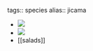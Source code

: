 tags:: species
alias:: jicama

- ![](https://peach-geographical-bat-397.mypinata.cloud/ipfs/QmbY8D5ascDfw7tRbSSXgC8aEigGhM6tDhBgfawyif3nvc)
- ![](https://peach-geographical-bat-397.mypinata.cloud/ipfs/QmbY8D5ascDfw7tRbSSXgC8aEigGhM6tDhBgfawyif3nvc)
- [[salads]]